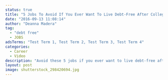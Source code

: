 ```yaml
---
status: true
title: "5 Jobs To Avoid If You Ever Want To Live Debt-Free After College"
date: "2016-09-13 11:08:14"
author: "Deanna Madera"
tag:
  - "debt free"
  - JOBS
adsTerms: "Test Term 1, Test Term 2, Test Term 3, Test Term 4"
categories:
  - Career
  - Video
description: "Avoid these 5 jobs if you ever want to live debt-free after college"
layout: post
image: shutterstock_298420694.jpg
---
```


<div wibbitz="wbtz-static-embed" wibbitz-autoplay="true" wibbitz-clip-id="b1f95682b4f604c16aceb8eebb65dc3d4" wibbitz-next="auto"></div><script>(function(d, s, id) {
	if (d.getElementById(id)) return;
	var js = d.createElement(s); js.id = id;
	js.src = '//cdn4.wibbitz.com/static.js';
	d.getElementsByTagName('body')[0].appendChild(js);
}(document, 'script', 'wibbitz-static-embed'));</script>
